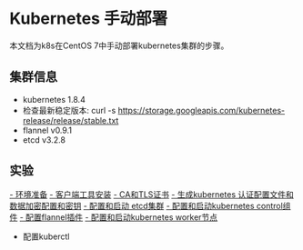 # Kubernetes 手动部署 #

本文档为k8s在CentOS 7中手动部署kubernetes集群的步骤。

## 集群信息 ##

- kubernetes 1.8.4
- 检查最新稳定版本: curl -s https://storage.googleapis.com/kubernetes-release/release/stable.txt
- flannel v0.9.1
- etcd v3.2.8

## 实验 ##

[- 环境准备](docs/01-prerequisites.dm)
[- 客户端工具安装](docs/02-clinet-tools.md)
[- CA和TLS证书](docs/03-certificate.md)
[- 生成kubernetes 认证配置文件和数据加密配置和密钥](docs/04-kubernetes-configuration-files.md)
[- 配置和启动 etcd集群](docs/05-etcd.md)
[- 配置和启动kubernetes control组件](docs/06-k8s-controllers.md)
[- 配置flannel插件](docs/07-flannel.md)
[- 配置和启动kubernetes worker节点](docs/08-k8s-workers.md)
- 配置kuberctl




